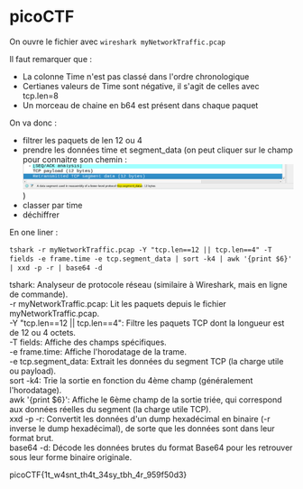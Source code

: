 # picoCTF

On ouvre le fichier avec `wireshark myNetworkTraffic.pcap`

Il faut remarquer que :
- La colonne Time n'est pas classé dans l'ordre chronologique
- Certianes valeurs de Time sont négative, il s'agit de celles avec tcp.len=8
- Un morceau de chaine en b64 est présent dans chaque paquet

On va donc :
- filtrer les paquets de len 12 ou 4
- prendre les données time et segment_data (on peut cliquer sur le champ pour connaitre son chemin : ![chemin](cap1.png) ) 
- classer par time
- déchiffrer

En one liner :

```
tshark -r myNetworkTraffic.pcap -Y "tcp.len==12 || tcp.len==4" -T fields -e frame.time -e tcp.segment_data | sort -k4 | awk '{print $6}' | xxd -p -r | base64 -d
```
tshark: Analyseur de protocole réseau (similaire à Wireshark, mais en ligne de commande).  
-r myNetworkTraffic.pcap: Lit les paquets depuis le fichier myNetworkTraffic.pcap.  
-Y "tcp.len==12 || tcp.len==4": Filtre les paquets TCP dont la longueur est de 12 ou 4 octets.  
-T fields: Affiche des champs spécifiques.  
-e frame.time: Affiche l'horodatage de la trame.  
-e tcp.segment_data: Extrait les données du segment TCP (la charge utile ou payload).  
sort -k4: Trie la sortie en fonction du 4ème champ (généralement l'horodatage).  
awk '{print $6}': Affiche le 6ème champ de la sortie triée, qui correspond aux données réelles du segment (la charge utile TCP).  
xxd -p -r: Convertit les données d'un dump hexadécimal en binaire (-r inverse le dump hexadécimal), de sorte que les données sont dans leur format brut.  
base64 -d: Décode les données brutes du format Base64 pour les retrouver sous leur forme binaire originale.


picoCTF{1t_w4snt_th4t_34sy_tbh_4r_959f50d3}